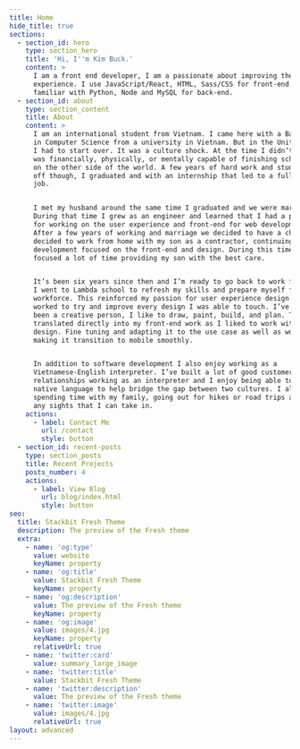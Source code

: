 ```yaml
---
title: Home
hide_title: true
sections:
  - section_id: hero
    type: section_hero
    title: 'Hi, I''m Kim Buck.'
    content: >
      I am a front end developer, I am a passionate about improving the user
      experience. I use JavaScript/React, HTML, Sass/CSS for front-end. I am
      familiar with Python, Node and MySQL for back-end. 
  - section_id: about
    type: section_content
    title: About
    content: >
      I am an international student from Vietnam. I came here with a Bachelors
      in Computer Science from a university in Vietnam. But in the United States
      I had to start over. It was a culture shock. At the time I didn’t think I
      was financially, physically, or mentally capable of finishing school again
      on the other side of the world. A few years of hard work and studying paid
      off though, I graduated and with an internship that led to a full time
      job.


      I met my husband around the same time I graduated and we were married.
      During that time I grew as an engineer and learned that I had a passion
      for working on the user experience and front-end for web development.
      After a few years of working and marriage we decided to have a child and I
      decided to work from home with my son as a contractor, continuing web
      development focused on the front-end and design. During this time I also
      focused a lot of time providing my son with the best care.


      It’s been six years since then and I’m ready to go back to work full time.
      I went to Lambda school to refresh my skills and prepare myself for the
      workforce. This reinforced my passion for user experience design as I
      worked to try and improve every design I was able to touch. I’ve always
      been a creative person, I like to draw, paint, build, and plan. This
      translated directly into my front-end work as I liked to work with the
      design. Fine tuning and adapting it to the use case as well as work on
      making it transition to mobile smoothly.


      In addition to software development I also enjoy working as a
      Vietnamese-English interpreter. I’ve built a lot of good customer
      relationships working as an interpreter and I enjoy being able to use my
      native language to help bridge the gap between two cultures. I also enjoy
      spending time with my family, going out for hikes or road trips and seeing
      any sights that I can take in.
    actions:
      - label: Contact Me
        url: /contact
        style: button
  - section_id: recent-posts
    type: section_posts
    title: Recent Projects
    posts_number: 4
    actions:
      - label: View Blog
        url: blog/index.html
        style: button
seo:
  title: Stackbit Fresh Theme
  description: The preview of the Fresh theme
  extra:
    - name: 'og:type'
      value: website
      keyName: property
    - name: 'og:title'
      value: Stackbit Fresh Theme
      keyName: property
    - name: 'og:description'
      value: The preview of the Fresh theme
      keyName: property
    - name: 'og:image'
      value: images/4.jpg
      keyName: property
      relativeUrl: true
    - name: 'twitter:card'
      value: summary_large_image
    - name: 'twitter:title'
      value: Stackbit Fresh Theme
    - name: 'twitter:description'
      value: The preview of the Fresh theme
    - name: 'twitter:image'
      value: images/4.jpg
      relativeUrl: true
layout: advanced
---
```

